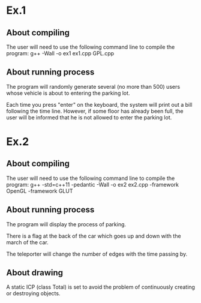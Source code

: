 # Ex.1

## About compiling

The user will need to use the following command line to compile the program:
g++ -Wall -o ex1 ex1.cpp GPL.cpp 

## About running process

The program will randomly generate several (no more than 500) users whose vehicle is about to entering the parking lot.

Each time you press "enter" on the keyboard, the system will print out a bill following the time line. However, if some floor has already been full, the user will be informed that he is not allowed to enter the parking lot.

# Ex.2

## About compiling

The user will need to use the following command line to compile the program:
g++ -std=c++11 -pedantic -Wall -o ex2 ex2.cpp -framework OpenGL -framework GLUT

## About running process

The program will display the process of parking.

There is a flag at the back of the car which goes up and down with the march of the car.

The teleporter will change the number of edges with the time passing by.

## About drawing

A static ICP (class Total) is set to avoid the problem of continuously creating or destroying objects.
